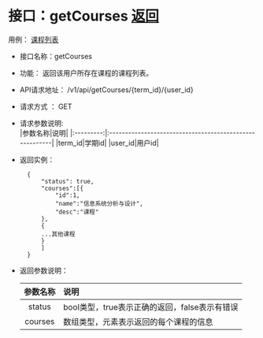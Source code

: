 # 接口：getCourses  [返回](../README.md)
用例： [课程列表](../yongli/课程列表.md)
- 接口名称：getCourses
    
- 功能：
    返回该用户所存在课程的课程列表。   
    
- API请求地址： 
    /v1/api/getCourses/{term_id}/{user_id}

- 请求方式 ：
    GET  

- 请求参数说明:        
    |参数名称|说明|
      |:---------:|:--------------------------------------------------------|
      |term_id|学期id|
      |user_id|用户id|
    
- 返回实例：

        {
            "status": true,
            "courses":[{
                "id":1,
                "name":"信息系统分析与设计",
                "desc":"课程"
            },
            {
            ...其他课程
            }
            ]
        }
  
- 返回参数说明：    
 
  |参数名称|说明|
  |:---------:|:--------------------------------------------------------|      
  |status|bool类型，true表示正确的返回，false表示有错误|
  |courses|数组类型，元素表示返回的每个课程的信息|
